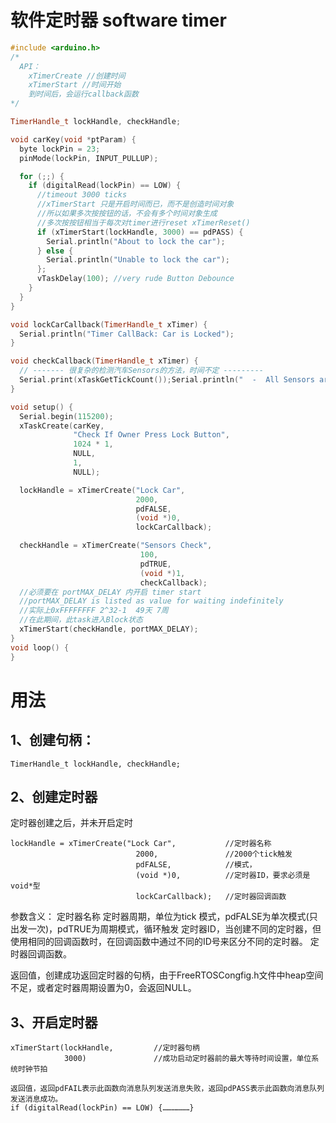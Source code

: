 # 软件定时器 software timer
```c++
#include <arduino.h>
/*
  API：
    xTimerCreate //创建时间
    xTimerStart //时间开始
    到时间后，会运行callback函数
*/

TimerHandle_t lockHandle, checkHandle;

void carKey(void *ptParam) {
  byte lockPin = 23;
  pinMode(lockPin, INPUT_PULLUP);

  for (;;) {
    if (digitalRead(lockPin) == LOW) {
      //timeout 3000 ticks
      //xTimerStart 只是开启时间而已，而不是创造时间对象
      //所以如果多次按按钮的话，不会有多个时间对象生成
      //多次按按钮相当于每次对timer进行reset xTimerReset()
      if (xTimerStart(lockHandle, 3000) == pdPASS) {
        Serial.println("About to lock the car");
      } else {
        Serial.println("Unable to lock the car");
      };
      vTaskDelay(100); //very rude Button Debounce
    }
  }
}

void lockCarCallback(TimerHandle_t xTimer) {
  Serial.println("Timer CallBack: Car is Locked");
}

void checkCallback(TimerHandle_t xTimer) {
  // ------- 很复杂的检测汽车Sensors的方法，时间不定 ---------
  Serial.print(xTaskGetTickCount());Serial.println("  -  All Sensors are working."); vTaskDelay(random(10, 90));
}

void setup() {
  Serial.begin(115200);
  xTaskCreate(carKey,
              "Check If Owner Press Lock Button",
              1024 * 1,
              NULL,
              1,
              NULL);

  lockHandle = xTimerCreate("Lock Car",
                            2000,
                            pdFALSE,
                            (void *)0,
                            lockCarCallback);

  checkHandle = xTimerCreate("Sensors Check",
                             100,
                             pdTRUE,
                             (void *)1,
                             checkCallback);
  //必须要在 portMAX_DELAY 内开启 timer start
  //portMAX_DELAY is listed as value for waiting indefinitely
  //实际上0xFFFFFFFF 2^32-1  49天 7周
  //在此期间，此task进入Block状态
  xTimerStart(checkHandle, portMAX_DELAY);
}
void loop() {
}

```
# 用法

## 1、创建句柄： 
    
    TimerHandle_t lockHandle, checkHandle;

## 2、创建定时器
定时器创建之后，并未开启定时

    lockHandle = xTimerCreate("Lock Car",           //定时器名称
                                2000,               //2000个tick触发
                                pdFALSE,            //模式，
                                (void *)0,          //定时器ID，要求必须是void*型
                                lockCarCallback);   //定时器回调函数
参数含义：
定时器名称
定时器周期，单位为tick
模式，pdFALSE为单次模式(只出发一次)，pdTRUE为周期模式，循环触发
定时器ID，当创建不同的定时器，但使用相同的回调函数时，在回调函数中通过不同的ID号来区分不同的定时器。
定时器回调函数。

返回值，创建成功返回定时器的句柄，由于FreeRTOSCongfig.h文件中heap空间不足，或者定时器周期设置为0，会返回NULL。

## 3、开启定时器


    xTimerStart(lockHandle,         //定时器句柄
                3000)               //成功启动定时器前的最大等待时间设置，单位系统时钟节拍

    返回值，返回pdFAIL表示此函数向消息队列发送消息失败，返回pdPASS表示此函数向消息队列发送消息成功。
    if (digitalRead(lockPin) == LOW) {………………}
